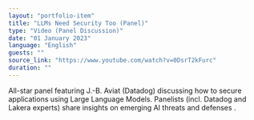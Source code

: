 ```yaml
---
layout: "portfolio-item"
title: "LLMs Need Security Too (Panel)"
type: "Video (Panel Discussion)"
date: "01 January 2023"
language: "English"
guests: ""
source_link: "https://www.youtube.com/watch?v=0DsrT2kFurc"
duration: ""
---
```


All-star panel featuring J.-B. Aviat (Datadog) discussing how to secure applications using Large Language Models. Panelists (incl. Datadog and Lakera experts) share insights on emerging AI threats and defenses .

